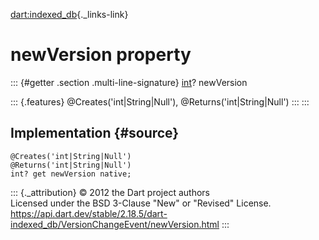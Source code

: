 [dart:indexed\_db](../../dart-indexed_db/dart-indexed_db-library){._links-link}

newVersion property
===================

::: {#getter .section .multi-line-signature}
[int](../../dart-core/int-class)? newVersion

::: {.features}
\@Creates(\'int\|String\|Null\'), \@Returns(\'int\|String\|Null\')
:::
:::

Implementation {#source}
--------------

``` {.language-dart data-language="dart"}
@Creates('int|String|Null')
@Returns('int|String|Null')
int? get newVersion native;
```

::: {._attribution}
© 2012 the Dart project authors\
Licensed under the BSD 3-Clause \"New\" or \"Revised\" License.\
<https://api.dart.dev/stable/2.18.5/dart-indexed_db/VersionChangeEvent/newVersion.html>
:::
